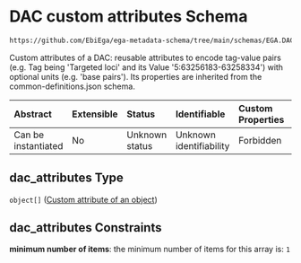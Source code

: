 # DAC custom attributes Schema

```txt
https://github.com/EbiEga/ega-metadata-schema/tree/main/schemas/EGA.DAC.json#/properties/dac_attributes
```

Custom attributes of a DAC: reusable attributes to encode tag-value pairs (e.g. Tag being 'Targeted loci' and its Value '5:63256183-63258334') with optional units (e.g. 'base pairs'). Its properties are inherited from the common-definitions.json schema.

| Abstract            | Extensible | Status         | Identifiable            | Custom Properties | Additional Properties | Access Restrictions | Defined In                                                  |
| :------------------ | :--------- | :------------- | :---------------------- | :---------------- | :-------------------- | :------------------ | :---------------------------------------------------------- |
| Can be instantiated | No         | Unknown status | Unknown identifiability | Forbidden         | Forbidden             | none                | [EGA.DAC.json*](../out/EGA.DAC.json "open original schema") |

## dac_attributes Type

`object[]` ([Custom attribute of an object](ega-12-definitions-custom-attribute-of-an-object.md))

## dac_attributes Constraints

**minimum number of items**: the minimum number of items for this array is: `1`
